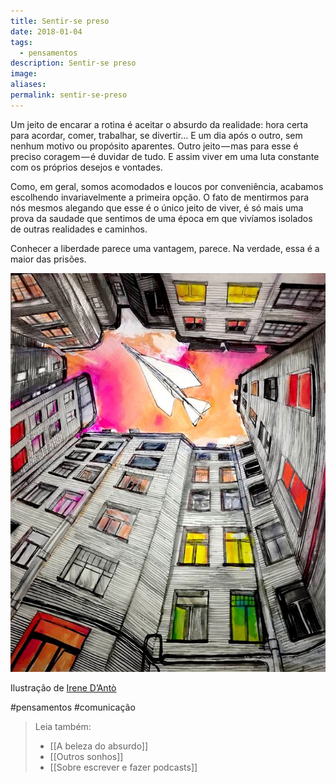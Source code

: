 ```yaml
---
title: Sentir-se preso
date: 2018-01-04
tags:
  - pensamentos
description: Sentir-se preso
image: 
aliases:
permalink: sentir-se-preso
---
```

Um jeito de encarar a rotina é aceitar o absurdo da realidade: hora certa para acordar, comer, trabalhar, se divertir… E um dia após o outro, sem nenhum motivo ou propósito aparentes. Outro jeito — mas para esse é preciso coragem — é duvidar de tudo. E assim viver em uma luta constante com os próprios desejos e vontades.

Como, em geral, somos acomodados e loucos por conveniência, acabamos escolhendo invariavelmente a primeira opção. O fato de mentirmos para nós mesmos alegando que esse é o único jeito de viver, é só mais uma prova da saudade que sentimos de uma época em que vivíamos isolados de outras realidades e caminhos.

Conhecer a liberdade parece uma vantagem, parece. Na verdade, essa é a maior das prisões.

<img src="/assets/img/sentir-se-preso-medium.jpg">

Ilustração de [Irene D’Antò](http://irenedanto.tumblr.com/)


#pensamentos #comunicação

> Leia também:
> - [[A beleza do absurdo]]
> - [[Outros sonhos]]
> - [[Sobre escrever e fazer podcasts]]